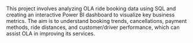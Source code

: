 This project involves analyzing OLA ride booking data using SQL and creating an interactive Power BI dashboard to visualize key business metrics. The aim is to understand booking trends, cancellations, payment methods, ride distances, and customer/driver performance, which can assist OLA in improving its services.
